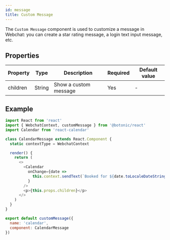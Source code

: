 ```yaml
---
id: message
title: Custom Message
---
```


The `Custom Message` component is used to customize a message in Webchat: you can create a star rating message, a login text input message, etc.


## Properties

| Property | Type   | Description           | Required | Default value |
|----------|--------|-----------------------|----------|---------------|
| children | String | Show a custom message | Yes      | -             |
         
## Example

```javascript
import React from 'react'
import { WebchatContext, customMessage } from '@botonic/react'
import Calendar from 'react-calendar'

class CalendarMessage extends React.Component {
  static contextType = WebchatContext

  render() {
    return (
      <>
        <Calendar
          onChange={date =>
            this.context.sendText(`Booked for ${date.toLocaleDateString()}`)
          }
        />
        <p>{this.props.children}</p>
      </>
    )
  }
}

export default customMessage({
  name: 'calendar',
  component: CalendarMessage
})
```